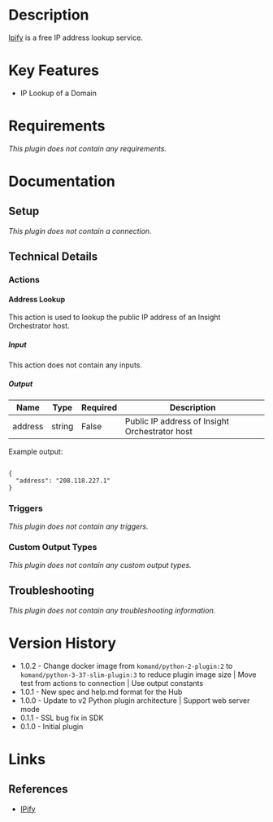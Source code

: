 # Description

[Ipify](https://www.ipify.org/) is a free IP address lookup service.

# Key Features

* IP Lookup of a Domain

# Requirements

_This plugin does not contain any requirements._

# Documentation

## Setup

_This plugin does not contain a connection._

## Technical Details

### Actions

#### Address Lookup

This action is used to lookup the public IP address of an Insight Orchestrator host.

##### Input

This action does not contain any inputs.

##### Output

|Name|Type|Required|Description|
|----|----|--------|-----------|
|address|string|False|Public IP address of Insight Orchestrator host|

Example output:

```

{
  "address": "208.118.227.1"
}

```

### Triggers

_This plugin does not contain any triggers._

### Custom Output Types

_This plugin does not contain any custom output types._

## Troubleshooting

_This plugin does not contain any troubleshooting information._

# Version History

* 1.0.2 - Change docker image from `komand/python-2-plugin:2` to `komand/python-3-37-slim-plugin:3` to reduce plugin image size | Move test from actions to connection | Use output constants
* 1.0.1 - New spec and help.md format for the Hub
* 1.0.0 - Update to v2 Python plugin architecture | Support web server mode
* 0.1.1 - SSL bug fix in SDK
* 0.1.0 - Initial plugin

# Links

## References

* [IPify](https://www.ipify.org/)


